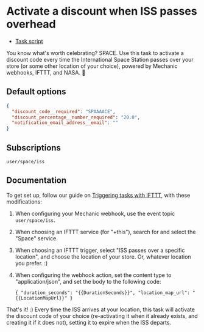 # Activate a discount when ISS passes overhead

* [Task script](./script.liquid)

You know what's worth celebrating? SPACE. Use this task to activate a discount code every time the International Space Station passes over your store (or some other location of your choice), powered by Mechanic webhooks, IFTTT, and NASA. 🚀

## Default options

```json
{
  "discount_code__required": "SPAAAACE",
  "discount_percentage__number_required": "20.0",
  "notification_email_address__email": ""
}
```

## Subscriptions

```liquid
user/space/iss
```

## Documentation

To get set up, follow our guide on [Triggering tasks with IFTTT](https://help.usemechanic.com/tutorials/triggering-tasks-with-ifttt), with these modifications:

1. When configuring your Mechanic webhook, use the event topic `user/space/iss`.
2. When choosing an IFTTT service (for "+this"), search for and select the "Space" service.
3. When choosing an IFTTT trigger, select "ISS passes over a specific location", and choose the location of your store. Or, whatever location you prefer. :)
4. When configuring the webhook action, set the content type to "application/json", and set the body to the following code:

    `{ "duration_seconds": "{{DurationSeconds}}", "location_map_url": "{{LocationMapUrl}}" }`

That's it! :) Every time the ISS arrives at your location, this task will activate the discount code of your choice (re-activating it when it already exists, and creating it if it does not), setting it to expire when the ISS departs.